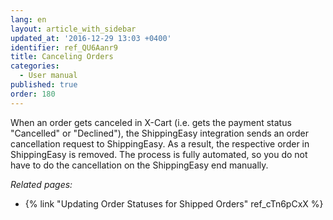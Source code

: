 ```yaml
---
lang: en
layout: article_with_sidebar
updated_at: '2016-12-29 13:03 +0400'
identifier: ref_QU6Aanr9
title: Canceling Orders
categories:
  - User manual
published: true
order: 180
---
```

When an order gets canceled in X-Cart (i.e. gets the payment status "Cancelled" or "Declined"), the ShippingEasy integration sends an order cancellation request to ShippingEasy. As a result, the respective order in ShippingEasy is removed. The process is fully automated, so you do not have to do the cancellation on the ShippingEasy end manually.

_Related pages:_

*   {% link "Updating Order Statuses for Shipped Orders" ref_cTn6pCxX %}
